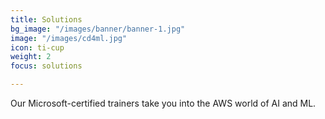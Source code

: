 ```yaml
---
title: Solutions
bg_image: "/images/banner/banner-1.jpg"
image: "/images/cd4ml.jpg"
icon: ti-cup
weight: 2
focus: solutions

---
```

Our Microsoft-certified trainers take you into the AWS world of AI and ML.